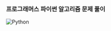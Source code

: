 ### 프로그래머스 파이썬 알고리즘 문제 풀이

![Python](https://img.shields.io/badge/Python-3776AB?style=flat-square&logo=python&logoColor=white)
